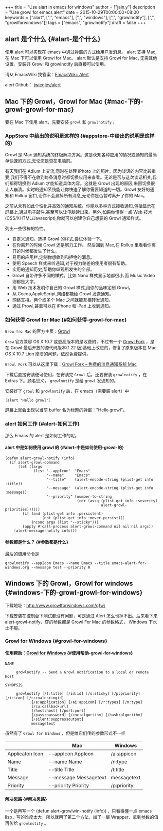 +++
title = "Use alart in emacs for windows"
author = ["jain.y"]
description = "Use growl for emacs alert"
date = 2015-10-29T00:00:00+08:00
keywords = ["alart", [",", "emacs"], [",", "windows"], [",", "growlnotify"], [",", "growlforwindows"]]
tags = ["emacs", "growlnotify"]
draft = false
+++

## alart 是个什么 {#alart-是个什么}

使用 alart 可以实现在 emacs 中通过弹窗的方式给用户发消息。
alart 支持 Mac, 在 Mac 下可以使用 Growl for Mac。
alart 默认是支持 Growl for Mac, 无需其他设置，安装好 Growl 和 growlnotify 后直接可以使用。

请从 EmacsWIki 找答案：[EmacsWiki: Alert](http://www.emacswiki.org/emacs/Alert)

alert Github：  [jwiegley/alert](https://github.com/jwiegley/alert)


## Mac 下的 Growl，Growl for Mac {#mac-下的-growl-growl-for-mac}

要在 Mac 下使用 alart，先要安装 `growl` 和 `growlnotify` 。


### AppStore 中给出的说明是这样的 {#appstore-中给出的说明是这样的}

Growl 是 Mac 通知系统的终极解决方案。这是获知各种应用的情况或通知的最简单快速的方式,无论您是否在电脑前。

有天我们在 Adium 上交流,同时在处理 iPhoto 上的照片。因为谈话的内容比较重要,我们不得不在收到每条消息时都切换应用来查看。无论是否与这次谈话相关,我们都得切换到 Adium 才能知道具体内容。这就是 Growl 出现的原因,来回切换很让人崩溃。实时的通知系统能让你快速了解你需要知道的一切。Growl 友好的通知和 Rollup 窗口,让你不会漏掉所有消息,无论你是否暂时离开了你的 Mac。

之前从未有如此个性化并高效的通知系统。你能以多种方式接收通知,包括显示在屏幕上,通过电子邮件,甚至可以让电脑读出来。另外,如果你懂得一点 Web 技术(CSS/XHTML/Javascript),你就可以创建你自己想要的 Growl 通知样式。

列出一些很棒的特性。

-   自定义通知。选择 Growl 的样式,尝试体验一下。
-   在你离开的时候 Growl 还是努力工作。 然后回到 Mac,在 Rollup 里看看你离开的时候都发生了什么。
-   易用的应用栏,定制你想收到和拒绝的消息。
-   使用 Speech 样式来听通知,对于视力略差的使用者很有帮助。
-   实用的通知历史,帮助你纵观所发生的全部。
-   Growl 自带许多不同的样式。比如 Nano 样式显示地都很小,而 Music Video 则都是大字。
-   用 Web 技术发明你自己的 Growl 样式,用你的品味定制 Growl。
-   从 Cocoa,AppleScript,网络都能给 Growl 发送通知。
-   网络支持。两个或多个 Mac 之间就能互相转发通知。
-   通过 Prowl,甚至可以在 iPhone 和 iPad 上收到通知。


### 如何获得 Growl for Mac {#如何获得-growl-for-mac}

`Grow fro Mac` 的官方主页：[Growl](http://growl.info/)

`Grow` 官方兼容 OS X 10.7 或更高版本的是收费的，不过有一个 [Growl Fork](http://www.appinn.com/growl-fork/) ，是在 Growl 最后开放的源代码版本(1.22 版)基础上改进的，修复了原来版本在 Mac OS X 10.7 Lion 崩溃的问题，依然免费提供。

`Growl Fork` 可以从这里下载：[Growl Fork – 免费的消息通知系统 Mac](http://www.appinn.com/growl-fork/)

下载后直接安装便可使用，在安装完 `Growl` 后，还要安装 `growlnotify` ，在 Extras 下。顾名思义， `growlnotify` 是给 `growl` 发通知的。

安装好了 `growl` 和 `growlnotify` 后，在 emacs（需要装 alert）中

```emacs-lisp
(alert "Hello growl")
```

屏幕上就会出现以当前 buffer 名为标题的弹窗："Hello growl"。


### alert 如何工作 {#alert-如何工作}

那么 Emacs 的 alert 是如何工作的呢。


#### alert 中是如何使用 growl 的 {#alert-中是如何使用-growl-的}

```emacs-list
(defun alert-growl-notify (info)
  (if alert-growl-command
      (let ((args
             (list "--appIcon"  "Emacs"
                   "--name"     "Emacs"
                   "--title"    (alert-encode-string (plist-get info :title))
                   "--message"  (alert-encode-string (plist-get info :message))
                   "--priority" (number-to-string
                                 (cdr (assq (plist-get info :severity)
                                            alert-growl-priorities))))))
        (if (and (plist-get info :persistent)
                 (not (plist-get info :never-persist)))
            (nconc args (list "--sticky")))
        (apply #'call-process alert-growl-command nil nil nil args))
    (alert-message-notify info)))
```


#### 参数都是什么？ {#参数都是什么}

最后的调用命令是

```text
growlnotify --appIcon Emacs --name Emacs --title emacs-alart-for-windows.org --message test --priority 0
```


## Windows 下的 Growl，Growl for windows {#windows-下的-growl-growl-for-windows}

下载地址：<http://www.growlforwindows.com/gfw/>

下载安装在控制台下测试都没有问题，可是通过 Alert 怎么也掉不出。后来看下来 alert-growl-notify，穿的参数都是 Growl For Mac 的参数格式，
Windows 下水土不服。


### Growl for Windows {#growl-for-windows}


#### 使用帮助：[Growl for Windows](http://www.growlforwindows.com/gfw/help/growlnotify.aspx) {#使用帮助-growl-for-windows}

```text
NAME

     growlnotify -- Send a Growl notification to a local or remote host

SYNOPSIS

     growlnotify [/t:title] [/id:id] [/s:sticky] [/p:priority] [/i:icon] [/c:coalescingid]
            [/a:application] [/ai:appicon] [/r:types] [/n:type]
            [/cu:callbackurl]
            [/host:host] [/port:port]
            [/pass:password] [/enc:algorithm] [/hash:algorithm]
            [/silent:suppressoutput]
            messagetext
```

虽然有了 `Growl for Windows` ，但是给它们传的参数形式不一样

|                 | Mac                   | Windows     |
|-----------------|-----------------------|-------------|
| Applicaton Icon | --appIcon AppIcon     | /ai:appicon |
| Name            | --name Name           | /n:type     |
| Title           | --title Title         | /t:title    |
| Message         | --message Messagetext | messagetext |
| Priority        | --priority Priority   | /p:priority |


#### 解决思路 {#解决思路}

一个是再写一个 (defun alert-growlwin-notify (info)) ，只看得懂一点 emacs lisp，写的难度太大，所以就用了第二个方法，加了一层 Wrapper，拿到参数的值再传给 `growlnotify` 。

